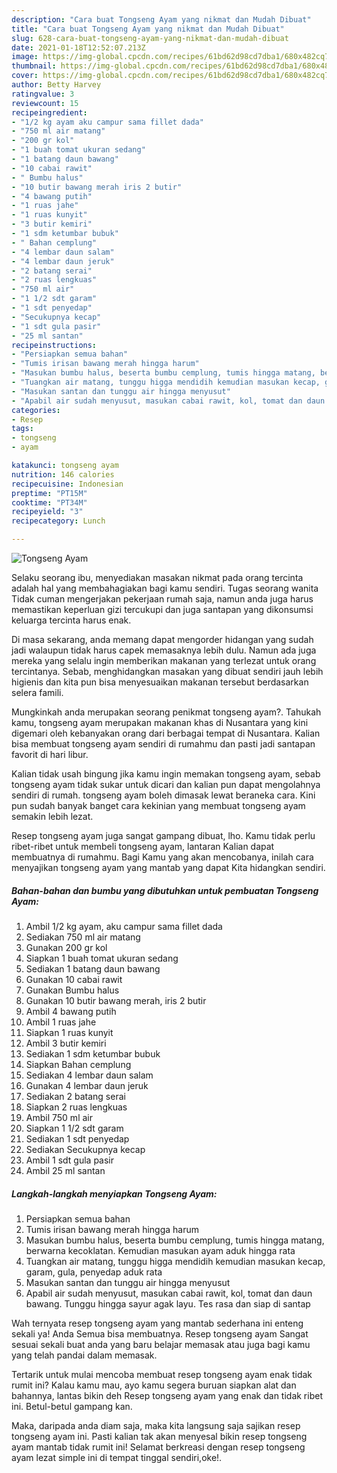 ```yaml
---
description: "Cara buat Tongseng Ayam yang nikmat dan Mudah Dibuat"
title: "Cara buat Tongseng Ayam yang nikmat dan Mudah Dibuat"
slug: 628-cara-buat-tongseng-ayam-yang-nikmat-dan-mudah-dibuat
date: 2021-01-18T12:52:07.213Z
image: https://img-global.cpcdn.com/recipes/61bd62d98cd7dba1/680x482cq70/tongseng-ayam-foto-resep-utama.jpg
thumbnail: https://img-global.cpcdn.com/recipes/61bd62d98cd7dba1/680x482cq70/tongseng-ayam-foto-resep-utama.jpg
cover: https://img-global.cpcdn.com/recipes/61bd62d98cd7dba1/680x482cq70/tongseng-ayam-foto-resep-utama.jpg
author: Betty Harvey
ratingvalue: 3
reviewcount: 15
recipeingredient:
- "1/2 kg ayam aku campur sama fillet dada"
- "750 ml air matang"
- "200 gr kol"
- "1 buah tomat ukuran sedang"
- "1 batang daun bawang"
- "10 cabai rawit"
- " Bumbu halus"
- "10 butir bawang merah iris 2 butir"
- "4 bawang putih"
- "1 ruas jahe"
- "1 ruas kunyit"
- "3 butir kemiri"
- "1 sdm ketumbar bubuk"
- " Bahan cemplung"
- "4 lembar daun salam"
- "4 lembar daun jeruk"
- "2 batang serai"
- "2 ruas lengkuas"
- "750 ml air"
- "1 1/2 sdt garam"
- "1 sdt penyedap"
- "Secukupnya kecap"
- "1 sdt gula pasir"
- "25 ml santan"
recipeinstructions:
- "Persiapkan semua bahan"
- "Tumis irisan bawang merah hingga harum"
- "Masukan bumbu halus, beserta bumbu cemplung, tumis hingga matang, berwarna kecoklatan. Kemudian masukan ayam aduk hingga rata"
- "Tuangkan air matang, tunggu higga mendidih kemudian masukan kecap, garam, gula, penyedap aduk rata"
- "Masukan santan dan tunggu air hingga menyusut"
- "Apabil air sudah menyusut, masukan cabai rawit, kol, tomat dan daun bawang. Tunggu hingga sayur agak layu. Tes rasa dan siap di santap"
categories:
- Resep
tags:
- tongseng
- ayam

katakunci: tongseng ayam 
nutrition: 146 calories
recipecuisine: Indonesian
preptime: "PT15M"
cooktime: "PT34M"
recipeyield: "3"
recipecategory: Lunch

---
```



![Tongseng Ayam](https://img-global.cpcdn.com/recipes/61bd62d98cd7dba1/680x482cq70/tongseng-ayam-foto-resep-utama.jpg)

Selaku seorang ibu, menyediakan masakan nikmat pada orang tercinta adalah hal yang membahagiakan bagi kamu sendiri. Tugas seorang  wanita Tidak cuman mengerjakan pekerjaan rumah saja, namun anda juga harus memastikan keperluan gizi tercukupi dan juga santapan yang dikonsumsi keluarga tercinta harus enak.

Di masa  sekarang, anda memang dapat mengorder hidangan yang sudah jadi walaupun tidak harus capek memasaknya lebih dulu. Namun ada juga mereka yang selalu ingin memberikan makanan yang terlezat untuk orang tercintanya. Sebab, menghidangkan masakan yang dibuat sendiri jauh lebih higienis dan kita pun bisa menyesuaikan makanan tersebut berdasarkan selera famili. 



Mungkinkah anda merupakan seorang penikmat tongseng ayam?. Tahukah kamu, tongseng ayam merupakan makanan khas di Nusantara yang kini digemari oleh kebanyakan orang dari berbagai tempat di Nusantara. Kalian bisa membuat tongseng ayam sendiri di rumahmu dan pasti jadi santapan favorit di hari libur.

Kalian tidak usah bingung jika kamu ingin memakan tongseng ayam, sebab tongseng ayam tidak sukar untuk dicari dan kalian pun dapat mengolahnya sendiri di rumah. tongseng ayam boleh dimasak lewat beraneka cara. Kini pun sudah banyak banget cara kekinian yang membuat tongseng ayam semakin lebih lezat.

Resep tongseng ayam juga sangat gampang dibuat, lho. Kamu tidak perlu ribet-ribet untuk membeli tongseng ayam, lantaran Kalian dapat membuatnya di rumahmu. Bagi Kamu yang akan mencobanya, inilah cara menyajikan tongseng ayam yang mantab yang dapat Kita hidangkan sendiri.

<!--inarticleads1-->

##### Bahan-bahan dan bumbu yang dibutuhkan untuk pembuatan Tongseng Ayam:

1. Ambil 1/2 kg ayam, aku campur sama fillet dada
1. Sediakan 750 ml air matang
1. Gunakan 200 gr kol
1. Siapkan 1 buah tomat ukuran sedang
1. Sediakan 1 batang daun bawang
1. Gunakan 10 cabai rawit
1. Gunakan  Bumbu halus
1. Gunakan 10 butir bawang merah, iris 2 butir
1. Ambil 4 bawang putih
1. Ambil 1 ruas jahe
1. Siapkan 1 ruas kunyit
1. Ambil 3 butir kemiri
1. Sediakan 1 sdm ketumbar bubuk
1. Siapkan  Bahan cemplung
1. Sediakan 4 lembar daun salam
1. Gunakan 4 lembar daun jeruk
1. Sediakan 2 batang serai
1. Siapkan 2 ruas lengkuas
1. Ambil 750 ml air
1. Siapkan 1 1/2 sdt garam
1. Sediakan 1 sdt penyedap
1. Sediakan Secukupnya kecap
1. Ambil 1 sdt gula pasir
1. Ambil 25 ml santan




<!--inarticleads2-->

##### Langkah-langkah menyiapkan Tongseng Ayam:

1. Persiapkan semua bahan
1. Tumis irisan bawang merah hingga harum
1. Masukan bumbu halus, beserta bumbu cemplung, tumis hingga matang, berwarna kecoklatan. Kemudian masukan ayam aduk hingga rata
1. Tuangkan air matang, tunggu higga mendidih kemudian masukan kecap, garam, gula, penyedap aduk rata
1. Masukan santan dan tunggu air hingga menyusut
1. Apabil air sudah menyusut, masukan cabai rawit, kol, tomat dan daun bawang. Tunggu hingga sayur agak layu. Tes rasa dan siap di santap




Wah ternyata resep tongseng ayam yang mantab sederhana ini enteng sekali ya! Anda Semua bisa membuatnya. Resep tongseng ayam Sangat sesuai sekali buat anda yang baru belajar memasak atau juga bagi kamu yang telah pandai dalam memasak.

Tertarik untuk mulai mencoba membuat resep tongseng ayam enak tidak rumit ini? Kalau kamu mau, ayo kamu segera buruan siapkan alat dan bahannya, lantas bikin deh Resep tongseng ayam yang enak dan tidak ribet ini. Betul-betul gampang kan. 

Maka, daripada anda diam saja, maka kita langsung saja sajikan resep tongseng ayam ini. Pasti kalian tak akan menyesal bikin resep tongseng ayam mantab tidak rumit ini! Selamat berkreasi dengan resep tongseng ayam lezat simple ini di tempat tinggal sendiri,oke!.

